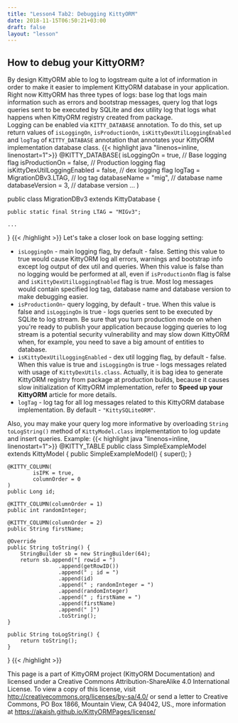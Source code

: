 ```yaml
---
title: "Lesson4 Tab2: Debugging KittyORM"
date: 2018-11-15T06:50:21+03:00
draft: false
layout: "lesson"
---
```

## How to debug your KittyORM?
By design KittyORM able to log to logstream quite a lot of information in order to make it easier to implement KittyORM database in your application. Right now KittyORM has three types of logs: base log that logs main information such as errors and bootstrap messages, query log that logs queries sent to be executed by SQLite and dex utility log that logs what happens when KittyORM registry created from package.  
Logging can be enabled via `KITTY_DATABASE` annotation. To do this, set up return values of `isLoggingOn`, `isProductionOn`, `isKittyDexUtilLoggingEnabled` and `logTag` of `KITTY_DATABASE` annotation that annotates your KittyORM implementation database class.
{{< highlight java "linenos=inline, linenostart=1">}}
@KITTY_DATABASE(
        isLoggingOn = true, // Base logging flag
        isProductionOn = false, // Production logging flag
        isKittyDexUtilLoggingEnabled = false, // dex logging flag
        logTag = MigrationDBv3.LTAG, // log tag
        databaseName = "mig", // database name
        databaseVersion = 3, // database version
        ...
)

public class MigrationDBv3 extends KittyDatabase {

    public static final String LTAG = "MIGv3";
    
    ...
}
{{< /highlight >}}
Let's take a closer look on base logging setting:

* `isLoggingOn` - main logging flag, by default - false. Setting this value to true would cause KittyORM log all errors, warnings and bootstrap info except log output of dex util and queries. When this value is false than no logging would be performed at all, even if `isProductionOn` flag is false and `isKittyDexUtilLoggingEnabled` flag is true. Most log messages would contain specified log tag, database name and database version to make debugging easier.
* `isProductionOn`- query logging, by default - true. When this value is false and `isLoggingOn` is true - logs queries sent to be executed by SQLite to log stream. Be sure that you turn production mode on when you're ready to publish your application because logging queries to log stream is a potential security vulnerability and may slow down KittyORM when, for example, you need to save a big amount of entities to database.
* `isKittyDexUtilLoggingEnabled` - dex util logging flag, by default - false. When this value is true and `isLoggingOn` is true - logs messages related with usage of `KittyDexUtils.class`. Actually, it is bag idea to generate KittyORM registry from package at production builds, because it causes slow initialization of KittyORM implementation, refer to **Speed up your KittyORM** article for more details.
* `logTag` - log tag for all log messages related to this KittyORM database implementation. By default - `"KittySQLiteORM"`.

Also, you may make your query log more informative by overloading `String toLogString()` method of `KittyModel.class` implementation to log update and insert queries. Example:
{{< highlight java "linenos=inline, linenostart=1">}}
@KITTY_TABLE
public class SimpleExampleModel extends KittyModel {
    public SimpleExampleModel() {
        super();
    }

    @KITTY_COLUMN(
            isIPK = true,
            columnOrder = 0
    )
    public Long id;

    @KITTY_COLUMN(columnOrder = 1)
    public int randomInteger;

    @KITTY_COLUMN(columnOrder = 2)
    public String firstName;

    @Override
    public String toString() {
        StringBuilder sb = new StringBuilder(64);
        return sb.append("[ rowid = ")
                    .append(getRowID())
                    .append(" ; id = ")
                    .append(id)
                    .append(" ; randomInteger = ")
                    .append(randomInteger)
                    .append(" ; firstName = ")
                    .append(firstName)
                    .append(" ]")
                    .toString();
    }

    public String toLogString() {
        return toString();
    }
}
{{< /highlight >}}

This page is a part of KittyORM project (KittyORM Documentation) and licensed under a Creative Commons Attribution-ShareAlike 4.0 International License. To view a copy of this license, visit http://creativecommons.org/licenses/by-sa/4.0/ or send a letter to Creative Commons, PO Box 1866, Mountain View, CA 94042, US., more information at https://akaish.github.io/KittyORMPages/license/
